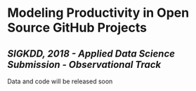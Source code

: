 # Modeling Productivity in Open Source GitHub Projects 

## _SIGKDD, 2018 - Applied Data Science Submission - Observational Track_

Data and code will be released soon
